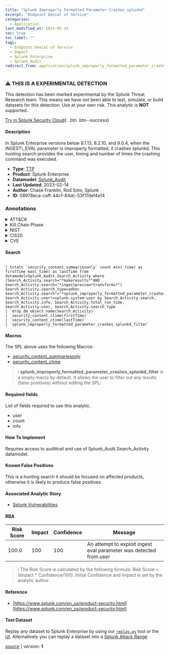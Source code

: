 ```yaml
---
title: "Splunk Improperly Formatted Parameter Crashes splunkd"
excerpt: "Endpoint Denial of Service"
categories:
  - Application
last_modified_at: 2023-02-14
toc: true
toc_label: ""
tags:
  - Endpoint Denial of Service
  - Impact
  - Splunk Enterprise
  - Splunk_Audit
redirect_from: application/splunk_improperly_formatted_parameter_crashes_splunkd/
---
```


### :warning: THIS IS A EXPERIMENTAL DETECTION
This detection has been marked experimental by the Splunk Threat Research team. This means we have not been able to test, simulate, or build datasets for this detection. Use at your own risk. This analytic is **NOT** supported.


[Try in Splunk Security Cloud](https://www.splunk.com/en_us/cyber-security.html){: .btn .btn--success}

#### Description

In Splunk Enterprise versions below 8.1.13, 8.2.10, and 9.0.4, when the INGEST\\_EVAL parameter is improperly formatted, it crashes splunkd. This hunting search provides the user, timing and number of times the crashing command was executed.

- **Type**: [TTP](https://github.com/splunk/security_content/wiki/Detection-Analytic-Types)
- **Product**: Splunk Enterprise
- **Datamodel**: [Splunk_Audit](https://docs.splunk.com/Documentation/CIM/latest/User/SplunkAudit)
- **Last Updated**: 2023-02-14
- **Author**: Chase Franklin, Rod Soto, Splunk
- **ID**: 08978eca-caff-44c1-84dc-53f17def4e14

### Annotations
<details>
  <summary>ATT&CK</summary>

<div markdown="1">

#### [ATT&CK](https://attack.mitre.org/)

| ID          | Technique   | Tactic         |
| ----------- | ----------- |--------------- |
| [T1499](https://attack.mitre.org/techniques/T1499/) | Endpoint Denial of Service | Impact |

</div>
</details>


<details>
  <summary>Kill Chain Phase</summary>

<div markdown="1">

* Actions On Objectives


</div>
</details>


<details>
  <summary>NIST</summary>

<div markdown="1">

* DE.CM



</div>
</details>

<details>
  <summary>CIS20</summary>

<div markdown="1">

* CIS 10



</div>
</details>

<details>
  <summary>CVE</summary>

<div markdown="1">


</div>
</details>


#### Search

```

| tstats `security_content_summariesonly` count min(_time) as firstTime max(_time) as lastTime from datamodel=Splunk_Audit.Search_Activity where (Search_Activity.search="*makeresults*"AND Search_Activity.search="*ingestpreview*transforms*") Search_Activity.search_type=adhoc Search_Activity.search!="*splunk_improperly_formatted_parameter_crashes_splunkd_filter*" Search_Activity.user!=splunk-system-user by Search_Activity.search, Search_Activity.info, Search_Activity.total_run_time, Search_Activity.user, Search_Activity.search_type 
| `drop_dm_object_name(Search_Activity)` 
| `security_content_ctime(firstTime)` 
| `security_content_ctime(lastTime)` 
| `splunk_improperly_formatted_parameter_crashes_splunkd_filter`
```

#### Macros
The SPL above uses the following Macros:
* [security_content_summariesonly](https://github.com/splunk/security_content/blob/develop/macros/security_content_summariesonly.yml)
* [security_content_ctime](https://github.com/splunk/security_content/blob/develop/macros/security_content_ctime.yml)

> :information_source:
> **splunk_improperly_formatted_parameter_crashes_splunkd_filter** is a empty macro by default. It allows the user to filter out any results (false positives) without editing the SPL.



#### Required fields
List of fields required to use this analytic.
* user
* count
* info



#### How To Implement
Requires access to audittrail and use of Splunk_Audit.Search_Activity datamodel.
#### Known False Positives
This is a hunting search it should be focused on affected products, otherwise it is likely to produce false positives.

#### Associated Analytic Story
* [Splunk Vulnerabilities](/stories/splunk_vulnerabilities)




#### RBA

| Risk Score  | Impact      | Confidence   | Message      |
| ----------- | ----------- |--------------|--------------|
| 100.0 | 100 | 100 | An attempt to exploit ingest eval parameter was detected from $user$ |


> :information_source:
> The Risk Score is calculated by the following formula: Risk Score = (Impact * Confidence/100). Initial Confidence and Impact is set by the analytic author.


#### Reference

* [https://www.splunk.com/en_us/product-security.html](https://www.splunk.com/en_us/product-security.html)



#### Test Dataset
Replay any dataset to Splunk Enterprise by using our [`replay.py`](https://github.com/splunk/attack_data#using-replaypy) tool or the [UI](https://github.com/splunk/attack_data#using-ui).
Alternatively you can replay a dataset into a [Splunk Attack Range](https://github.com/splunk/attack_range#replay-dumps-into-attack-range-splunk-server)




[*source*](https://github.com/splunk/security_content/tree/develop/detections/application/splunk_improperly_formatted_parameter_crashes_splunkd.yml) \| *version*: **1**